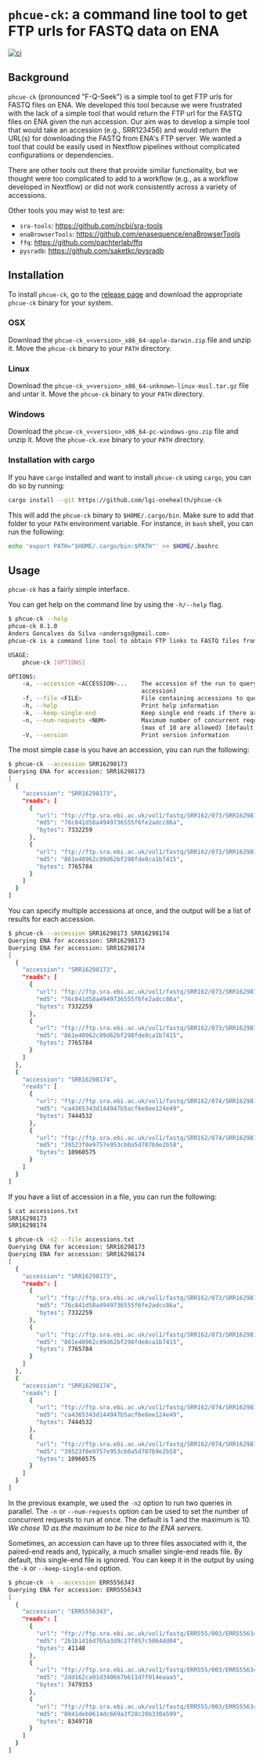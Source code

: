 #  `phcue-ck`: a command line tool to get FTP urls for FASTQ data on ENA

[![ci](https://github.com/lgi-onehealth/phcue-ck/actions/workflows/ci.yml/badge.svg)](https://github.com/lgi-onehealth/phcue-ck/actions/workflows/ci.yml)

## Background

`phcue-ck` (pronounced "F-Q-Seek") is a simple tool to get FTP urls for FASTQ files on ENA.
We developed this tool because we were frustrated with the lack of a simple tool that would
return the FTP url for the FASTQ files on ENA given the run accession. Our aim was to develop 
a simple tool that would take an accession (e.g., SRR123456) and would return the URL(s) for 
downloading the FASTQ from ENA's FTP server. We wanted a tool that could be easily used in 
Nextflow pipelines without complicated configurations or dependencies.

There are other tools out there that provide similar functionality, but we thought were too 
complicated to add to a workflow (e.g., as a workflow developed in Nextflow) or did not 
work consistently across a variety of accessions. 

Other tools you may wist to test are:
* `sra-tools`: https://github.com/ncbi/sra-tools
* `enaBrowserTools`: https://github.com/enasequence/enaBrowserTools
* `ffq`: https://github.com/pachterlab/ffq
* `pysradb`: https://github.com/saketkc/pysradb 

## Installation

To install `phcue-ck`, go to the [release page](https://github.com/lgi-onehealth/phcue-ck/releases) and download the appropriate `phcue-ck` binary for your system.

### OSX

Download the `phcue-ck_v<version>_x86_64-apple-darwin.zip` file and unzip it. Move the `phcue-ck` binary to your `PATH` directory.

### Linux

Download the `phcue-ck_v<version>_x86_64-unknown-linux-musl.tar.gz` file and untar it. Move the `phcue-ck` binary to your `PATH` directory.

### Windows

Download the `phcue-ck_v<version>_x86_64-pc-windows-gnu.zip` file and unzip it. Move the `phcue-ck.exe` binary to your `PATH` directory.

### Installation with cargo

If you have `cargo` installed and want to install `phcue-ck` using `cargo`, you can do so by running:

```bash
cargo install --git https://github.com/lgi-onehealth/phcue-ck
```

This will add the `phcue-ck` binary to `$HOME/.cargo/bin`. Make sure to add that folder to your `PATH` environment variable. For instance, in `bash` shell, you can run the following:

```bash
echo 'export PATH="$HOME/.cargo/bin:$PATH"' >> $HOME/.bashrc
```


## Usage

`phcue-ck` has a fairly simple interface.

You can get help on the command line by using the `-h/--help` flag.

```bash
$ phcue-ck --help
phcue-ck 0.1.0
Anders Goncalves da Silva <andersgs@gmail.com>
phcue-ck is a command line tool to obtain FTP links to FASTQ files from ENA using run accession

USAGE:
    phcue-ck [OPTIONS]

OPTIONS:
    -a, --accession <ACCESSION>...    The accession of the run to query (must be an SRR, ERR or DRR
                                      accession)
    -f, --file <FILE>                 File containing accessions to query
    -h, --help                        Print help information
    -k, --keep-single-end             Keep single end reads if there are paired end reads too
    -n, --num-requests <NUM>          Maximum number of concurrent requests to make to the ENA API
                                      (max of 10 are allowed) [default: 1]
    -V, --version                     Print version information
```


The most simple case is you have an accession, you can run the following:

```bash
$ phcue-ck --accession SRR16298173
Querying ENA for accession: SRR16298173
[
  {
    "accession": "SRR16298173",
    "reads": [
      {
        "url": "ftp://ftp.sra.ebi.ac.uk/vol1/fastq/SRR162/073/SRR16298173/SRR16298173_1.fastq.gz",
        "md5": "76c841d58a4949736555f6fe2adcc86a",
        "bytes": 7332259
      },
      {
        "url": "ftp://ftp.sra.ebi.ac.uk/vol1/fastq/SRR162/073/SRR16298173/SRR16298173_2.fastq.gz",
        "md5": "861e40962c89d62bf298fde8ca1b7415",
        "bytes": 7765784
      }
    ]
  }
]

```

You can specify multiple accessions at once, and the output will be a list of results for each accession.

```bash
$ phcue-ck --accession SRR16298173 SRR16298174
Querying ENA for accession: SRR16298173
Querying ENA for accession: SRR16298174
[
  {
    "accession": "SRR16298173",
    "reads": [
      {
        "url": "ftp://ftp.sra.ebi.ac.uk/vol1/fastq/SRR162/073/SRR16298173/SRR16298173_1.fastq.gz",
        "md5": "76c841d58a4949736555f6fe2adcc86a",
        "bytes": 7332259
      },
      {
        "url": "ftp://ftp.sra.ebi.ac.uk/vol1/fastq/SRR162/073/SRR16298173/SRR16298173_2.fastq.gz",
        "md5": "861e40962c89d62bf298fde8ca1b7415",
        "bytes": 7765784
      }
    ]
  },
  {
    "accession": "SRR16298174",
    "reads": [
      {
        "url": "ftp://ftp.sra.ebi.ac.uk/vol1/fastq/SRR162/074/SRR16298174/SRR16298174_1.fastq.gz",
        "md5": "ca4365343d144947b5acf6e8ee124e49",
        "bytes": 7444532
      },
      {
        "url": "ftp://ftp.sra.ebi.ac.uk/vol1/fastq/SRR162/074/SRR16298174/SRR16298174_2.fastq.gz",
        "md5": "39523f0e9757e953cb0a5d707b9e2b58",
        "bytes": 10960575
      }
    ]
  }
]

```

If you have a list of accession in a file, you can run the following:

```bash
$ cat accessions.txt
SRR16298173
SRR16298174

$ phcue-ck -n2 --file accessions.txt
Querying ENA for accession: SRR16298173
Querying ENA for accession: SRR16298174
[
  {
    "accession": "SRR16298173",
    "reads": [
      {
        "url": "ftp://ftp.sra.ebi.ac.uk/vol1/fastq/SRR162/073/SRR16298173/SRR16298173_1.fastq.gz",
        "md5": "76c841d58a4949736555f6fe2adcc86a",
        "bytes": 7332259
      },
      {
        "url": "ftp://ftp.sra.ebi.ac.uk/vol1/fastq/SRR162/073/SRR16298173/SRR16298173_2.fastq.gz",
        "md5": "861e40962c89d62bf298fde8ca1b7415",
        "bytes": 7765784
      }
    ]
  },
  {
    "accession": "SRR16298174",
    "reads": [
      {
        "url": "ftp://ftp.sra.ebi.ac.uk/vol1/fastq/SRR162/074/SRR16298174/SRR16298174_1.fastq.gz",
        "md5": "ca4365343d144947b5acf6e8ee124e49",
        "bytes": 7444532
      },
      {
        "url": "ftp://ftp.sra.ebi.ac.uk/vol1/fastq/SRR162/074/SRR16298174/SRR16298174_2.fastq.gz",
        "md5": "39523f0e9757e953cb0a5d707b9e2b58",
        "bytes": 10960575
      }
    ]
  }
]

```

In the previous example, we used the `-n2` option to run two queries in parallel. The `-n` or `--num-requests` option can be used to set the number of concurrent requests to run at once. The default is 1 and the maximum is 10. _We chose 10 as the maximum to be nice to the ENA servers_.

Sometimes, an accession can have up to three files associated with it, the paired-end reads and, typically, a much smaller single-end reads file. By default, this single-end file is ignored. You can keep it in the output by using the `-k` or `--keep-single-end` option.

```bash
$ phcue-ck -k --accession ERR5556343
Querying ENA for accession: ERR5556343
[
  {
    "accession": "ERR5556343",
    "reads": [
      {
        "url": "ftp://ftp.sra.ebi.ac.uk/vol1/fastq/ERR555/003/ERR5556343/ERR5556343.fastq.gz",
        "md5": "2b1b1d16d7b5a3d9c27f057c5064dd04",
        "bytes": 41148
      },
      {
        "url": "ftp://ftp.sra.ebi.ac.uk/vol1/fastq/ERR555/003/ERR5556343/ERR5556343_1.fastq.gz",
        "md5": "2dd162ca91d340667b611d7f014eaaa5",
        "bytes": 7479353
      },
      {
        "url": "ftp://ftp.sra.ebi.ac.uk/vol1/fastq/ERR555/003/ERR5556343/ERR5556343_2.fastq.gz",
        "md5": "8041deb0614dc669a3f28c20b330a599",
        "bytes": 8349710
      }
    ]
  }
]

```